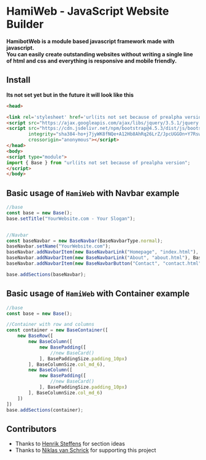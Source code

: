 # HamiWeb - JavaScript Website Builder

**HamibotWeb is a module based javascript framework made with javascript.  
You can easily create outstanding websites without writing a single line of html and css and everything is responsive
and mobile friendly.**

## Install

**Its not set yet but in the future it will look like this**

```html
<head>

<link rel='stylesheet' href='url(its not set because of prealpha version)'>
<script src="https://ajax.googleapis.com/ajax/libs/jquery/3.5.1/jquery.min.js"></script>
<script src="https://cdn.jsdelivr.net/npm/bootstrap@4.5.3/dist/js/bootstrap.bundle.min.js"
        integrity="sha384-ho+j7jyWK8fNQe+A12Hb8AhRq26LrZ/JpcUGGOn+Y7RsweNrtN/tE3MoK7ZeZDyx"
        crossorigin="anonymous"></script>
</head>
<body>
<script type="module">
import { Base } from "url(its not set because of prealpha version";
</script>
</body>
```

## Basic usage of ```HamiWeb``` with Navbar example

```javascript
//base
const base = new Base();
base.setTitle("YourWebsite.com - Your Slogan");


//Navbar
const baseNavbar = new BaseNavbar(BaseNavbarType.normal);
baseNavbar.setName("YourWebsite.com");
baseNavbar.addNavbarItem(new BaseNavbarLink("Homepage", "index.html"), BaseNavbarPosition.left);
baseNavbar.addNavbarItem(new BaseNavbarLink("About", "about.html"), BaseNavbarPosition.left);
baseNavbar.addNavbarItem(new BaseNavbarButton("Contact", "contact.html", "btn-success"), BaseNavbarPosition.right);

base.addSections(baseNavbar);
```
## Basic usage of ```HamiWeb``` with Container example

```javascript
//base
const base = new Base();

//Container with row and columns
const container = new BaseContainer([
    new BaseRow([
        new BaseColumn([
            new BasePadding([
                //new BaseCard()
            ], BasePaddingSize.padding_10px)
        ], BaseColumnSize.col_md_6),
        new BaseColumn([
            new BasePadding([
                //new BaseCard()
            ], BasePaddingSize.padding_10px)
        ], BaseColumnSize.col_md_6)
    ])
])
base.addSections(container);
```
## Contributors
- Thanks to [Henrik Steffens](https://github.com/Th3Ph4nt0m) for section ideas
- Thanks to [Niklas van Schrick](https://github.com/Taucher2003) for supporting this project

